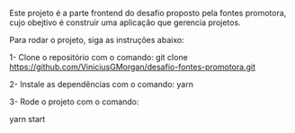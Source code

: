 Este projeto é a parte frontend do desafio proposto pela fontes promotora, cujo obejtivo é construir uma aplicação que gerencia projetos.

Para rodar o projeto, siga as instruções abaixo:

1- Clone o repositório com o comando:
git clone https://github.com/ViniciusGMorgan/desafio-fontes-promotora.git

2- Instale as dependências com o comando:
yarn

3- Rode o projeto com o comando:

yarn start
